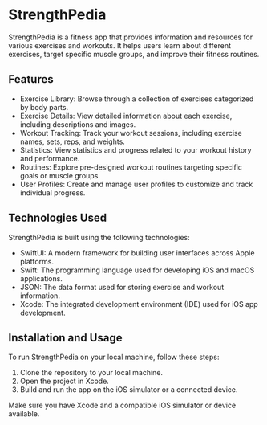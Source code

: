 # StrengthPedia

StrengthPedia is a fitness app that provides information and resources for various exercises and workouts. It helps users learn about different exercises, target specific muscle groups, and improve their fitness routines.

## Features

- Exercise Library: Browse through a collection of exercises categorized by body parts.
- Exercise Details: View detailed information about each exercise, including descriptions and images.
- Workout Tracking: Track your workout sessions, including exercise names, sets, reps, and weights.
- Statistics: View statistics and progress related to your workout history and performance.
- Routines: Explore pre-designed workout routines targeting specific goals or muscle groups.
- User Profiles: Create and manage user profiles to customize and track individual progress.

## Technologies Used

StrengthPedia is built using the following technologies:

- SwiftUI: A modern framework for building user interfaces across Apple platforms.
- Swift: The programming language used for developing iOS and macOS applications.
- JSON: The data format used for storing exercise and workout information.
- Xcode: The integrated development environment (IDE) used for iOS app development.

## Installation and Usage

To run StrengthPedia on your local machine, follow these steps:

1. Clone the repository to your local machine.
2. Open the project in Xcode.
3. Build and run the app on the iOS simulator or a connected device.

Make sure you have Xcode and a compatible iOS simulator or device available.

